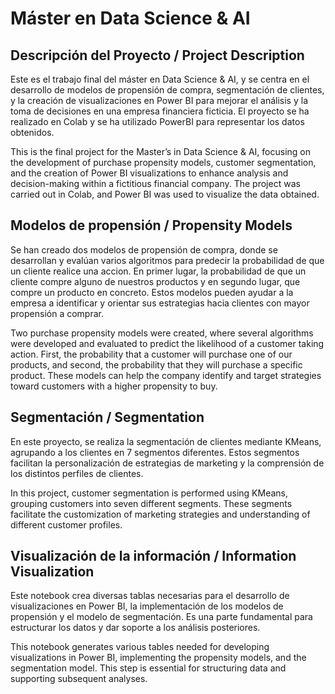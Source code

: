 # Máster en Data Science & AI

## Descripción del Proyecto / Project Description
Este es el trabajo final del máster en Data Science & AI, y se centra en el desarrollo de modelos de propensión de compra, segmentación de clientes, y la creación de visualizaciones en Power BI para mejorar el análisis y la toma de decisiones en una empresa financiera ficticia. El proyecto se ha realizado en Colab y se ha utilizado PowerBI para representar los datos obtenidos.

This is the final project for the Master’s in Data Science & AI, focusing on the development of purchase propensity models, customer segmentation, and the creation of Power BI visualizations to enhance analysis and decision-making within a fictitious financial company. The project was carried out in Colab, and Power BI was used to visualize the data obtained.

## Modelos de propensión / Propensity Models
Se han creado dos modelos de propensión de compra, donde se desarrollan y evalúan varios algoritmos para predecir la probabilidad de que un cliente realice una accion. En primer lugar, la probabilidad de que un cliente compre alguno de nuestros productos y en segundo lugar, que compre un producto en concreto.
Estos modelos pueden ayudar a la empresa a identificar y orientar sus estrategias hacia clientes con mayor propensión a comprar.

Two purchase propensity models were created, where several algorithms were developed and evaluated to predict the likelihood of a customer taking action. First, the probability that a customer will purchase one of our products, and second, the probability that they will purchase a specific product. These models can help the company identify and target strategies toward customers with a higher propensity to buy.

## Segmentación / Segmentation
En este proyecto, se realiza la segmentación de clientes mediante KMeans, agrupando a los clientes en 7 segmentos diferentes. Estos segmentos facilitan la personalización de estrategias de marketing y la comprensión de los distintos perfiles de clientes.

In this project, customer segmentation is performed using KMeans, grouping customers into seven different segments. These segments facilitate the customization of marketing strategies and understanding of different customer profiles.

## Visualización de la información / Information Visualization
Este notebook crea diversas tablas necesarias para el desarrollo de visualizaciones en Power BI, la implementación de los modelos de propensión y el modelo de segmentación. Es una parte fundamental para estructurar los datos y dar soporte a los análisis posteriores.

This notebook generates various tables needed for developing visualizations in Power BI, implementing the propensity models, and the segmentation model. This step is essential for structuring data and supporting subsequent analyses.
